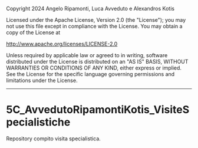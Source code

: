 Copyright 2024 Angelo Ripamonti, Luca Avveduto e Alexandros Kotis

Licensed under the Apache License, Version 2.0 (the "License");
you may not use this file except in compliance with the License.
You may obtain a copy of the License at

   http://www.apache.org/licenses/LICENSE-2.0

Unless required by applicable law or agreed to in writing, software
distributed under the License is distributed on an "AS IS" BASIS,
WITHOUT WARRANTIES OR CONDITIONS OF ANY KIND, either express or implied.
See the License for the specific language governing permissions and
limitations under the License.

---


# 5C_AvvedutoRipamontiKotis_VisiteSpecialistiche
Repository compito visita specialistica.
